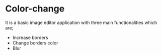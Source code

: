 # Color-change
It is a basic image editor application with three main functionalities which are;
- Increase borders
- Change borders color
- Blur 
